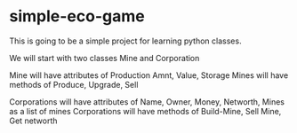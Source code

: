# simple-eco-game


This is going to be a simple project for learning python classes.

We will start with two classes Mine and Corporation

Mine will have attributes of Production Amnt, Value, Storage
Mines will have methods of Produce, Upgrade, Sell

Corporations will have attributes of Name, Owner, Money, Networth, Mines as a list of mines
Corporations will have methods of Build-Mine, Sell Mine, Get networth
